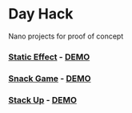 # Day Hack
Nano projects for proof of concept

### [Static Effect](./static-effect) - [DEMO](https://tennisonchan.github.io/day-hack/static-effect/)

### [Snack Game](./snack) - [DEMO](https://tennisonchan.github.io/day-hack/snack/)

### [Stack Up](./stack-up) - [DEMO](https://tennisonchan.github.io/day-hack/stack-up/)